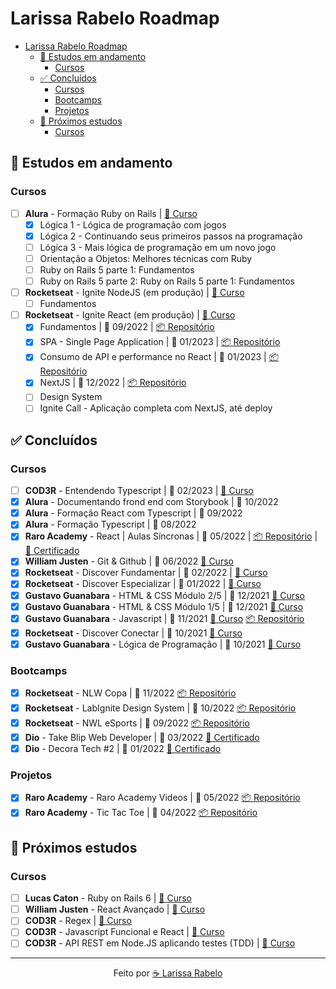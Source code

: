 # Larissa Rabelo Roadmap

- [Larissa Rabelo Roadmap](#larissa-rabelo-roadmap)
  - [📑 Estudos em andamento](#-estudos-em-andamento)
    - [Cursos](#cursos)
  - [✅ Concluídos](#-concluídos)
    - [Cursos](#cursos-1)
    - [Bootcamps](#bootcamps)
    - [Projetos](#projetos)
  - [🎯 Próximos estudos](#-próximos-estudos)
    - [Cursos](#cursos-2)

## 📑 Estudos em andamento

### Cursos

- [ ] **Alura** - Formação Ruby on Rails | [🔗 Curso](https://cursos.alura.com.br/formacao-ruby-on-rails)
  - [x] Lógica 1 - Lógica de programação com jogos
  - [x] Lógica 2 - Continuando seus primeiros passos na programação
  - [ ] Lógica 3 - Mais lógica de programação em um novo jogo
  - [ ] Orientação a Objetos: Melhores técnicas com Ruby
  - [ ] Ruby on Rails 5 parte 1: Fundamentos
  - [ ] Ruby on Rails 5 parte 2: Ruby on Rails 5 parte 1: Fundamentos
- [ ] **Rocketseat** - Ignite NodeJS (em produção) | [🔗 Curso](https://app.rocketseat.com.br/ignite/node-js-2023?&)
  - [ ] Fundamentos
- [ ] **Rocketseat** - Ignite React (em produção) | [🔗 Curso](https://app.rocketseat.com.br/ignite/react-js-2022)
  - [x] Fundamentos | 📅 09/2022 | [📦 Repositório](https://github.com/laripeanuts/rs-ignite-01-feed)
  - [x] SPA - Single Page Application | 📅 01/2023 | [📦 Repositório](https://github.com/laripeanuts/rs-ignite-02-timer)
  - [x] Consumo de API e performance no React | 📅 01/2023 | [📦 Repositório](https://github.com/laripeanuts/rs-ignite-03-money)
  - [x] NextJS | 📅 12/2022 | [📦 Repositório](https://github.com/laripeanuts/rs-ignite-04-nextjs)
  - [ ] Design System
  - [ ] Ignite Call - Aplicação completa com NextJS, até deploy

<!-- ### Bootcamps -->

## ✅ Concluídos

### Cursos

- [ ] **COD3R** - Entendendo Typescript | 📅 02/2023 | [🔗 Curso](https://www.cod3r.com.br/courses/entendendo-typescript)
- [x] **Alura** - Documentando frond end com Storybook | 📅 10/2022
- [x] **Alura** - Formação React com Typescript | 📅 09/2022
- [x] **Alura** - Formação Typescript | 📅 08/2022
- [x] **Raro Academy** - React | Aulas Síncronas | 📅 05/2022 | [📦 Repositório](https://github.com/laripeanuts/raro-academy-videos) | [🧾 Certificado](<./certificados/Raro%20Academy%20-%20Larissa%20Rabelo%20Linhares%20Frota%20(Excelência).pdf>)
- [x] **William Justen** - Git & Github | 📅 06/2022 [🔗 Curso](https://www.youtube.com/playlist?list=PLlAbYrWSYTiPA2iEiQ2PF_A9j__C4hi0A)
- [x] **Rocketseat** - Discover Fundamentar | 📅 02/2022 | [🔗 Curso](https://app.rocketseat.com.br/discover/trails/fundamentar)
- [x] **Rocketseat** - Discover Especializar | 📅 01/2022 | [🔗 Curso](https://app.rocketseat.com.br/discover/trails/especializar)
- [x] **Gustavo Guanabara** - HTML & CSS Módulo 2/5 | 📅 12/2021 [🔗 Curso](https://www.youtube.com/watch?v=vPNIAJ9B4hg&list=PLHz_AreHm4dlUpEXkY1AyVLQGcpSgVF8s)
- [x] **Gustavo Guanabara** - HTML & CSS Módulo 1/5 | 📅 12/2021 [🔗 Curso](https://www.youtube.com/playlist?list=PLHz_AreHm4dkZ9-atkcmcBaMZdmLHft8n)
- [x] **Gustavo Guanabara** - Javascript | 📅 11/2021 [🔗 Curso](https://www.youtube.com/playlist?list=PLHz_AreHm4dlsK3Nr9GVvXCbpQyHQl1o1) [📦 Repositório](https://github.com/laripeanuts/cursoemvideo-exercicios)
- [x] **Rocketseat** - Discover Conectar | 📅 10/2021 [🔗 Curso](https://app.rocketseat.com.br/discover/trails/conectar)
- [x] **Gustavo Guanabara** - Lógica de Programação | 📅 10/2021 [🔗 Curso](https://www.youtube.com/playlist?list=PLHz_AreHm4dmSj0MHol_aoNYCSGFqvfXV)

### Bootcamps

- [x] **Rocketseat** - NLW Copa | 📅 11/2022 [📦 Repositório](https://github.com/laripeanuts/rs-nwl-copa)
- [x] **Rocketseat** - LabIgnite Design System | 📅 10/2022 [📦 Repositório](https://github.com/laripeanuts/rs-ignitelab-designsystem)
- [x] **Rocketseat** - NWL eSports | 📅 09/2022 [📦 Repositório](https://github.com/laripeanuts/rs-nwl-esports)
- [x] **Dio** - Take Blip Web Developer | 📅 03/2022 [🧾 Certificado](https://www.dio.me/certificate/9CD670C7/share)
- [x] **Dio** - Decora Tech #2 | 📅 01/2022 [🧾 Certificado](https://www.dio.me/certificate/9CD670C7/share)

### Projetos

- [x] **Raro Academy** - Raro Academy Videos | 📅 05/2022 [📦 Repositório](https://github.com/laripeanuts/raro-academy-videos)
- [x] **Raro Academy** - Tic Tac Toe | 📅 04/2022 [📦 Repositório](https://github.com/laripeanuts/react-ts-tic-tac-toe)

## 🎯 Próximos estudos

### Cursos

- [ ] **Lucas Caton** - Ruby on Rails 6 | [🔗 Curso](https://curso-lucascaton.club.hotmart.com/)
- [ ] **William Justen** - React Avançado | [🔗 Curso](https://reactavancado.com.br/)
- [ ] **COD3R** - Regex | [🔗 Curso](https://www.cod3r.com.br/courses/regex-cursos-de-expressoes-regulares)
- [ ] **COD3R** - Javascript Funcional e React | [🔗 Curso](https://www.cod3r.com.br/courses/javascript-funcional-reativo)
- [ ] **COD3R** - API REST em Node.JS aplicando testes (TDD) | [🔗 Curso](https://www.cod3r.com.br/courses/api-rest--node-js-tdd)

---

<p align="center">Feito por <a href="https://github.com/laripeanuts">☕  Larissa Rabelo</a></p>
